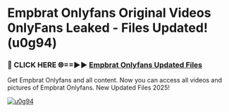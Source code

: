 # Empbrat Onlyfans Original Videos 0nlyFans Leaked - Files Updated! (u0g94)

<h3>🔴 CLICK HERE 🌐==►► <a href="https://tinyurl.com/2jnfzry5" rel="nofollow">Empbrat Onlyfans Updated Files</a></h3>

Get Empbrat Onlyfans and all content. Now you can access all videos and pictures of Empbrat Onlyfans. New Updated Files 2025!

[![u0g94](https://i.imgur.com/GyGTBgg.gif)](https://tinyurl.com/2jnfzry5)
